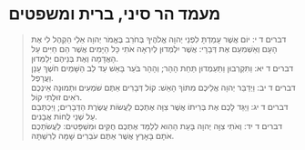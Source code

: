 # מעמד הר סיני, ברית ומשפטים

> דברים ד י: יוֹם אֲשֶׁר עָמַדְתָּ לִפְנֵי יְהוָה אֱלֹהֶיךָ בְּחֹרֵב בֶּאֱמֹר יְהוָה אֵלַי הַקְהֶל לִי אֶת הָעָם וְאַשְׁמִעֵם אֶת דְּבָרָי:  אֲשֶׁר יִלְמְדוּן לְיִרְאָה אֹתִי כָּל הַיָּמִים אֲשֶׁר הֵם חַיִּים עַל הָאֲדָמָה וְאֶת בְּנֵיהֶם יְלַמֵּדוּן.  
> דברים ד יא: וַתִּקְרְבוּן וַתַּעַמְדוּן תַּחַת הָהָר; וְהָהָר בֹּעֵר בָּאֵשׁ עַד לֵב הַשָּׁמַיִם חֹשֶׁךְ עָנָן וַעֲרָפֶל.  
> דברים ד יב: וַיְדַבֵּר יְהוָה אֲלֵיכֶם מִתּוֹךְ הָאֵשׁ:  קוֹל דְּבָרִים אַתֶּם שֹׁמְעִים וּתְמוּנָה אֵינְכֶם רֹאִים זוּלָתִי קוֹל.  
> דברים ד יג: וַיַּגֵּד לָכֶם אֶת בְּרִיתוֹ אֲשֶׁר צִוָּה אֶתְכֶם לַעֲשׂוֹת עֲשֶׂרֶת הַדְּבָרִים; וַיִּכְתְּבֵם עַל שְׁנֵי לֻחוֹת אֲבָנִים.  
> דברים ד יד: וְאֹתִי צִוָּה יְהוָה בָּעֵת הַהִוא לְלַמֵּד אֶתְכֶם חֻקִּים וּמִשְׁפָּטִים:  לַעֲשֹׂתְכֶם אֹתָם בָּאָרֶץ אֲשֶׁר אַתֶּם עֹבְרִים שָׁמָּה לְרִשְׁתָּהּ.  
 

